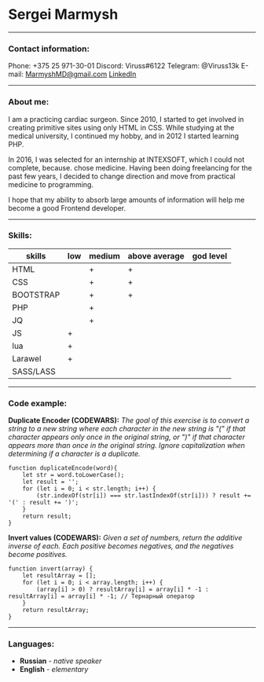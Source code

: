# Sergei Marmysh
***
### Contact information:
Phone: +375 25 971-30-01
Discord: Viruss#6122
Telegram: @Viruss13k
E-mail: MarmyshMD@gmail.com
[LinkedIn](https://www.linkedin.com/in/sergei-marmysh-870851232/)
***

### About me:
I am a practicing cardiac surgeon. Since 2010, I started to get involved in creating primitive sites using only HTML in CSS.
While studying at the medical university, I continued my hobby, and in 2012 I started learning PHP.

In 2016, I was selected for an internship at INTEXSOFT, which I could not complete, because. chose medicine.
Having been doing freelancing for the past few years, I decided to change direction and move from practical medicine to programming.

I hope that my ability to absorb large amounts of information will help me become a good Frontend developer.
***

### Skills:
| skills    	| low 	| medium 	| above average 	| god level 	|
|-----------	|-----	|--------	|---------------	|-----------	|
| HTML      	|     	|    +   	|       +       	|           	|
| CSS       	|     	|    +   	|       +       	|           	|
| BOOTSTRAP 	|     	|    +   	|       +       	|           	|
| PHP       	|     	|    +   	|               	|           	|
| JQ        	|     	|    +   	|               	|           	|
| JS        	|  +  	|        	|               	|           	|
| lua       	|  +  	|        	|               	|           	|
| Larawel   	|  +  	|        	|               	|           	|
| SASS/LASS 	|     	|        	|               	|           	|
***

### Code example:
**Duplicate Encoder (CODEWARS):** _The goal of this exercise is to convert a string to a new string where each character in the new string is "(" if that character appears only once in the original string, or ")" if that character appears more than once in the original string. Ignore capitalization when determining if a character is a duplicate._
```
function duplicateEncode(word){
    let str = word.toLowerCase();
    let result = '';
    for (let i = 0; i < str.length; i++) {
        (str.indexOf(str[i]) === str.lastIndexOf(str[i])) ? result += '(' : result += ')';
    }
    return result;
}
```

**Invert values (CODEWARS):** _Given a set of numbers, return the additive inverse of each. Each positive becomes negatives, and the negatives become positives._
```
function invert(array) {
    let resultArray = [];
    for (let i = 0; i < array.length; i++) {
        (array[i] > 0) ? resultArray[i] = array[i] * -1 : resultArray[i] = array[i] * -1; // Тернарный оператор
    }
    return resultArray;
}
```
***

### Languages:
* **Russian** - _native speaker_
* **English** - _elementary_